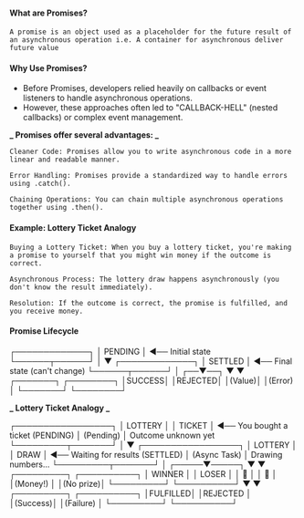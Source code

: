 #### What are Promises?

    A promise is an object used as a placeholder for the future result of an asynchronous operation i.e. A container for asynchronous deliver future value

#### Why Use Promises?

- Before Promises, developers relied heavily on callbacks or event listeners to handle asynchronous operations.
- However, these approaches often led to "CALLBACK-HELL" (nested callbacks) or complex event management.

**_ Promises offer several advantages: _**

    Cleaner Code: Promises allow you to write asynchronous code in a more linear and readable manner.

    Error Handling: Promises provide a standardized way to handle errors using .catch().

    Chaining Operations: You can chain multiple asynchronous operations together using .then().

#### Example: Lottery Ticket Analogy

    Buying a Lottery Ticket: When you buy a lottery ticket, you're making a promise to yourself that you might win money if the outcome is correct.

    Asynchronous Process: The lottery draw happens asynchronously (you don't know the result immediately).

    Resolution: If the outcome is correct, the promise is fulfilled, and you receive money.

#### Promise Lifecycle

┌─────────────┐
│  PENDING    │ ◄── Initial state
└──────┬──────┘
       │
       ▼
┌─────────────┐
│  SETTLED    │ ◄── Final state (can't change)
└──────┬──────┘
       │
    ┌──▼──┐
    ▼     ▼
┌───────┐ ┌────────┐
│SUCCESS│ │REJECTED│
│(Value)│ │(Error) │
└───────┘ └────────┘

**_ Lottery Ticket Analogy _**

┌─────────────────┐
│   LOTTERY       │
│   TICKET        │ ◄── You bought a ticket (PENDING)
│   (Pending)     │     Outcome unknown yet
└─────────┬───────┘
          │
          ▼
┌─────────────────┐
│   LOTTERY       │
│   DRAW          │ ◄── Waiting for results (SETTLED)
│   (Async Task)  │     Drawing numbers...
└─────────┬───────┘
          │
    ┌─────▼─────┐
    ▼           ▼
┌─────────┐ ┌──────────┐
│  WINNER │ │  LOSER   │
│  🎉     │ │   💩     │
│(Money!) │ │(No prize)│
└─────────┘ └──────────┘
    ▼           ▼
┌─────────┐ ┌──────────┐
│FULFILLED│ │REJECTED  │
│(Success)│ │(Failure) │
└─────────┘ └──────────┘